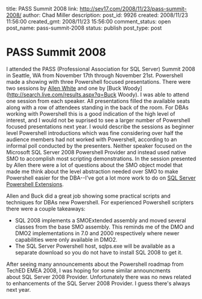 title: PASS Summit 2008
link: http://sev17.com/2008/11/23/pass-summit-2008/
author: Chad Miller
description: 
post_id: 9926
created: 2008/11/23 11:56:00
created_gmt: 2008/11/23 15:56:00
comment_status: open
post_name: pass-summit-2008
status: publish
post_type: post

# PASS Summit 2008

I attended the PASS (Professional Association for SQL Server) Summit 2008 in Seattle, WA from November 17th through November 21st. Powershell made a showing with three Powershell focused presentations. There were two sessions by [Allen White](http://sqlblog.com/blogs/allen_white/default.aspx) and one by [Buck Woody](http://search.live.com/results.aspx?q=Buck Woody). I was able to attend one session from each speaker. All presentations filled the available seats along with a row of attendees standing in the back of the room. For DBAs working with Powershell this is a good indication of the high level of interest, and I would not be suprised to see a larger number of Powershell focused presentations next year. I would describe the sessions as beginner level Powershell introductions which was fine considering over half the audience members had not worked with Powershell, according to an informal poll conducted by the presenters. Neither speaker focused on the Microsoft SQL Server 2008 Powershell Provider and instead used native SMO to accomplish most scripting demonstrations. In the session presented by Allen there were a lot of questions about the SMO object model that made me think about the level abstraction needed over SMO to make Powershell easier for the DBA--I've got a lot more work to do on [SQL Server Powershell Extensions](http://www.codeplex.com/SQLPSX).

Allen and Buck did a great job showing some practical scripts and techniques for DBAs new Powershell. For experienced Powershell scripters there were a couple takeaways:

  * SQL 2008 implements a SMOExtended assembly and moved several classes from the base SMO assembly. This reminds me of the DMO and DMO2 implementations in 7.0 and 2000 respectively where newer capabilities were only available in DMO2.
  * The SQL Server Powershell host, sqlps.exe will be available as a separate download so you do not have to install SQL 2008 to get it.

After seeing many announcements about the Powershell roadmap from TechED EMEA 2008, I was hoping for some similar announcments about SQL Server 2008 Provider. Unfortunately there was no news related to enhancements of the SQL Server 2008 Provider. I guess there's always next year.